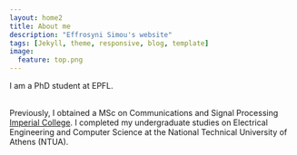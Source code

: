 ```yaml
---
layout: home2
title: About me
description: "Effrosyni Simou's website"
tags: [Jekyll, theme, responsive, blog, template]
image:
  feature: top.png
---
```


I am a PhD student at EPFL.

<br />
Previously, I obtained a MSc on Communications and Signal Processing <a href="http://www.vision.ee.ethz.ch/index.en.html" target="_blank">Imperial College</a>. I completed my undergraduate studies on Electrical Engineering and Computer Science at the National Technical University of Athens (NTUA).


